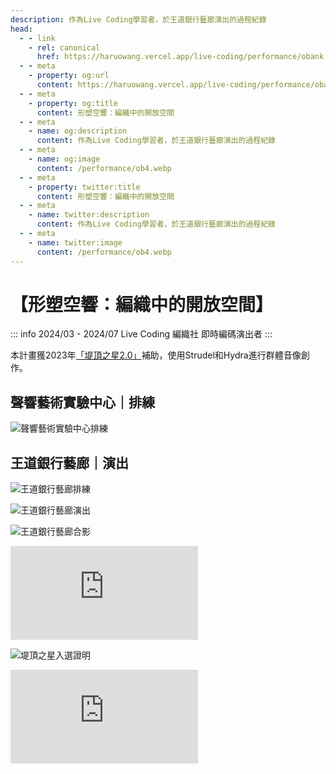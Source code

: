 ```yaml
---
description: 作為Live Coding學習者，於王道銀行藝廊演出的過程紀錄
head:
  - - link
    - rel: canonical
      href: https://haruowang.vercel.app/live-coding/performance/obank
  - - meta
    - property: og:url
      content: https://haruowang.vercel.app/live-coding/performance/obank
  - - meta
    - property: og:title
      content: 形塑空響：編織中的開放空間
  - - meta
    - name: og:description
      content: 作為Live Coding學習者，於王道銀行藝廊演出的過程紀錄
  - - meta
    - name: og:image
      content: /performance/ob4.webp
  - - meta
    - property: twitter:title
      content: 形塑空響：編織中的開放空間
  - - meta
    - name: twitter:description
      content: 作為Live Coding學習者，於王道銀行藝廊演出的過程紀錄
  - - meta
    - name: twitter:image
      content: /performance/ob4.webp
---
```


# 【形塑空響：編織中的開放空間】

<p><Badge type="info" text="🌳 Evergreen" /></P>

::: info 2024/03 - 2024/07
Live Coding 編織社 即時編碼演出者
:::

本計畫獲2023年[「堤頂之星2.0」](https://www.o-bankef.org/events/1135)補助，使用Strudel和Hydra進行群體音像創作。

## 聲響藝術實驗中心｜排練

![聲響藝術實驗中心排練](/performance/ob1.webp)

## 王道銀行藝廊｜演出

![王道銀行藝廊排練](/performance/ob2.webp)

![王道銀行藝廊演出](/performance/ob3.webp)

![王道銀行藝廊合影](/performance/ob4.webp)

<div class="videobox">
    <iframe frameborder="0" src="https://www.youtube.com/embed/TxEjJkXfk6o" allowFullScreen>
    </iframe>
</div>

![堤頂之星入選證明](/performance/ob5.webp)

<div class="videobox">
    <iframe frameborder="0" src="https://www.youtube.com/embed/0RNxulLAMWg" allowFullScreen>
    </iframe>
</div>